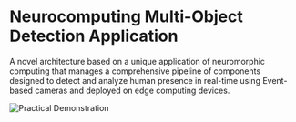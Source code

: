 # Neurocomputing Multi-Object Detection Application

A novel architecture based on a unique application of neuromorphic computing that manages a comprehensive pipeline of components designed to detect and analyze human presence in real-time using Event-based cameras and deployed on edge computing devices.

![Practical Demonstration](https://github.com/Rao-Sanaullah/neurocomputing_application_code/blob/main/results/comb.gif)
